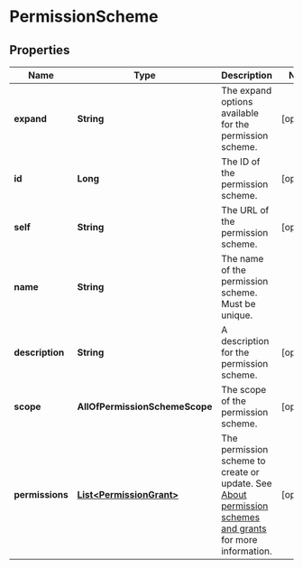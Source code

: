 # PermissionScheme

## Properties
Name | Type | Description | Notes
------------ | ------------- | ------------- | -------------
**expand** | **String** | The expand options available for the permission scheme. |  [optional]
**id** | **Long** | The ID of the permission scheme. |  [optional]
**self** | **String** | The URL of the permission scheme. |  [optional]
**name** | **String** | The name of the permission scheme. Must be unique. | 
**description** | **String** | A description for the permission scheme. |  [optional]
**scope** | **AllOfPermissionSchemeScope** | The scope of the permission scheme. |  [optional]
**permissions** | [**List&lt;PermissionGrant&gt;**](PermissionGrant.md) | The permission scheme to create or update. See [About permission schemes and grants](#about-permission-schemes-and-grants) for more information. |  [optional]
